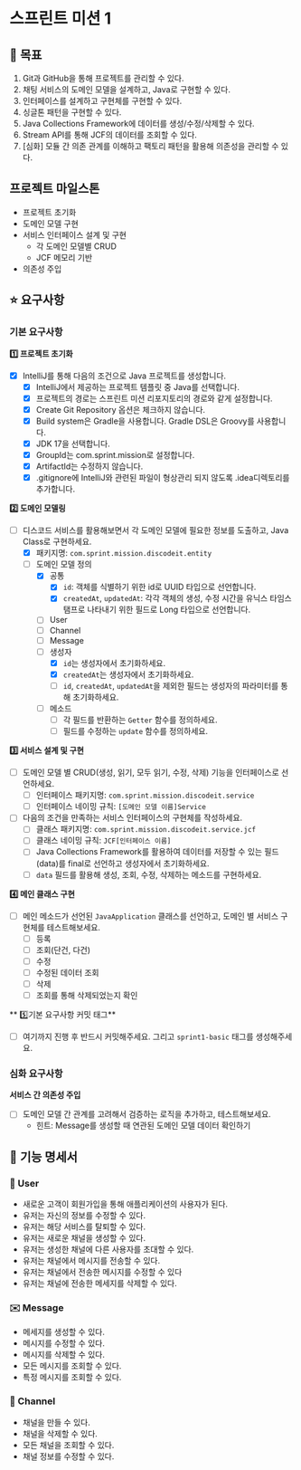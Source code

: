 # 스프린트 미션 1

## 🚀 목표

1. Git과 GitHub을 통해 프로젝트를 관리할 수 있다.
2. 채팅 서비스의 도메인 모델을 설계하고, Java로 구현할 수 있다.
3. 인터페이스를 설계하고 구현체를 구현할 수 있다.
4. 싱글톤 패턴을 구현할 수 있다.
5. Java Collections Framework에 데이터를 생성/수정/삭제할 수 있다.
6. Stream API를 통해 JCF의 데이터를 조회할 수 있다.
7. [심화] 모듈 간 의존 관계를 이해하고 팩토리 패턴을 활용해 의존성을 관리할 수 있다.


## 프로젝트 마일스톤
- 프로젝트 초기화
- 도메인 모델 구현
- 서비스 인터페이스 설계 및 구현
  - 각 도메인 모델별 CRUD
  - JCF 메모리 기반
- 의존성 주입


## ⭐ 요구사항

### 기본 요구사항
**1️⃣ 프로젝트 초기화**
- [x] IntelliJ를 통해 다음의 조건으로 Java 프로젝트를 생성합니다.
  - [x]  IntelliJ에서 제공하는 프로젝트 템플릿 중 Java를 선택합니다.
  - [x]  프로젝트의 경로는 스프린트 미션 리포지토리의 경로와 같게 설정합니다.
  - [x]  Create Git Repository 옵션은 체크하지 않습니다.
  - [x]  Build system은 Gradle을 사용합니다. Gradle DSL은 Groovy를 사용합니다.
  - [x]  JDK 17을 선택합니다.
  - [x]  GroupId는 com.sprint.mission로 설정합니다.
  - [x]  ArtifactId는 수정하지 않습니다.
  - [x]  .gitignore에 IntelliJ와 관련된 파일이 형상관리 되지 않도록 .idea디렉토리를 추가합니다.

**2️⃣ 도메인 모델링**
- [ ] 디스코드 서비스를 활용해보면서 각 도메인 모델에 필요한 정보를 도출하고, Java Class로 구현하세요.
  - [x] 패키지명: `com.sprint.mission.discodeit.entity`
  - [ ] 도메인 모델 정의
    - [x] 공통
      - [x] `id`: 객체를 식별하기 위한 id로 UUID 타입으로 선언합니다.
      - [x] `createdAt`, `updatedAt`: 각각 객체의 생성, 수정 시간을 유닉스 타임스탬프로 나타내기 위한 필드로 Long 타입으로 선언합니다.
    -[ ] User
    - [ ] Channel
    - [ ] Message
    -[ ] 생성자
      - [x] `id`는 생성자에서 초기화하세요.
      - [x] `createdAt`는 생성자에서 초기화하세요.
      - [ ] `id`, `createdAt`, `updatedAt`을 제외한 필드는 생성자의 파라미터를 통해 초기화하세요.
    - [ ] 메소드
      - [ ] 각 필드를 반환하는 `Getter` 함수를 정의하세요.
      - [ ] 필드를 수정하는 `update` 함수를 정의하세요.

**3️⃣ 서비스 설계 및 구현**
- [ ] 도메인 모델 별 CRUD(생성, 읽기, 모두 읽기, 수정, 삭제) 기능을 인터페이스로 선언하세요.
  - [ ] 인터페이스 패키지명: `com.sprint.mission.discodeit.service`
  - [ ] 인터페이스 네이밍 규칙: `[도메인 모델 이름]Service`
- [ ] 다음의 조건을 만족하는 서비스 인터페이스의 구현체를 작성하세요.
  - [ ] 클래스 패키지명: `com.sprint.mission.discodeit.service.jcf`
  - [ ] 클래스 네이밍 규칙: `JCF[인터페이스 이름]`
  - [ ] Java Collections Framework를 활용하여 데이터를 저장할 수 있는 필드(data)를 final로 선언하고 생성자에서 초기화하세요.
  - [ ] `data` 필드를 활용해 생성, 조회, 수정, 삭제하는 메소드를 구현하세요.

**4️⃣ 메인 클래스 구현**
- [ ] 메인 메소드가 선언된 `JavaApplication` 클래스를 선언하고, 도메인 별 서비스 구현체를 테스트해보세요.
  - [ ] 등록
  - [ ] 조회(단건, 다건)
  - [ ] 수정
  - [ ] 수정된 데이터 조회
  - [ ] 삭제
  - [ ] 조회를 통해 삭제되었는지 확인

** 5️⃣기본 요구사항 커밋 태그**
- [ ] 여기까지 진행 후 반드시 커밋해주세요. 그리고 `sprint1-basic` 태그를 생성해주세요.
### 심화 요구사항
**서비스 간 의존성 주입**
- [ ] 도메인 모델 간 관계를 고려해서 검증하는 로직을 추가하고, 테스트해보세요.
    - 힌트: Message를 생성할 때 연관된 도메인 모델 데이터 확인하기


## 📝 기능 명세서

### 🚶 User
- 새로운 고객이 회원가입을 통해 애플리케이션의 사용자가 된다.
- 유저는 자신의 정보를 수정할 수 있다.
- 유저는 해당 서비스를 탈퇴할 수 있다.
- 유저는 새로운 채널을 생성할 수 있다.
- 유저는 생성한 채널에 다른 사용자를 초대할 수 있다.
- 유저는 채널에서 메시지를 전송할 수 있다.
- 유저는 채널에서 전송한 메시지를 수정할 수 있다
- 유저는 채널에 전송한 메세지를 삭제할 수 있다.

### ✉️ Message
- 메세지를 생성할 수 있다.
- 메시지를 수정할 수 있다.
- 메시지를 삭제할 수 있다.
- 모든 메시지를 조회할 수 있다.
- 특정 메시지를 조회할 수 있다.

### 🚪 Channel
- 채널을 만들 수 있다.
- 채널을 삭제할 수 있다.
- 모든 채널을 조회할 수 있다.
- 채널 정보를 수정할 수 있다.
